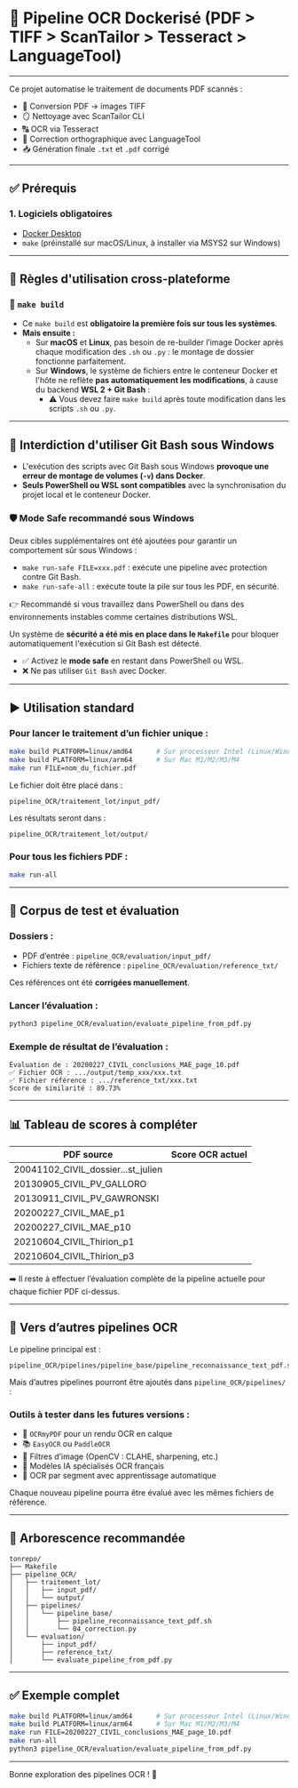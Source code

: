 # 🧠 Pipeline OCR Dockerisé (PDF > TIFF > ScanTailor > Tesseract > LanguageTool)

---

Ce projet automatise le traitement de documents PDF scannés :

- 📄 Conversion PDF → images TIFF
- 🪞 Nettoyage avec ScanTailor CLI
- 🔠 OCR via Tesseract
- 🧠 Correction orthographique avec LanguageTool
- 📥 Génération finale `.txt` et `.pdf` corrigé

---

## ✅ Prérequis

### 1. Logiciels obligatoires

- [Docker Desktop](https://www.docker.com/products/docker-desktop)
- `make` (préinstallé sur macOS/Linux, à installer via MSYS2 sur Windows)

---

## 🧰 Règles d'utilisation cross-plateforme

### 🔁 `make build`

- Ce `make build` est **obligatoire la première fois sur tous les systèmes**.
- **Mais ensuite :**
  - Sur **macOS** et **Linux**, pas besoin de re-builder l’image Docker après chaque modification des `.sh` ou `.py` : le montage de dossier fonctionne parfaitement.
  - Sur **Windows**, le système de fichiers entre le conteneur Docker et l'hôte ne reflète **pas automatiquement les modifications**, à cause du backend **WSL 2 + Git Bash** :
    - ⚠️ Vous devez faire `make build` après toute modification dans les scripts `.sh` ou `.py`.

---

## 🚫 Interdiction d'utiliser Git Bash sous Windows

- L'exécution des scripts avec Git Bash sous Windows **provoque une erreur de montage de volumes (`-v`) dans Docker**.
- **Seuls PowerShell ou WSL sont compatibles** avec la synchronisation du projet local et le conteneur Docker.

### 🛡️ Mode Safe recommandé sous Windows

Deux cibles supplémentaires ont été ajoutées pour garantir un comportement sûr sous Windows :
- `make run-safe FILE=xxx.pdf` : exécute une pipeline avec protection contre Git Bash.
- `make run-safe-all` : exécute toute la pile sur tous les PDF, en sécurité.

👉 Recommandé si vous travaillez dans PowerShell ou dans des environnements instables comme certaines distributions WSL.

Un système de **sécurité a été mis en place dans le `Makefile`** pour bloquer automatiquement l'exécution si Git Bash est détecté.

- ✅ Activez le **mode safe** en restant dans PowerShell ou WSL.
- ❌ Ne pas utiliser `Git Bash` avec Docker.

---

## ▶️ Utilisation standard

### Pour lancer le traitement d’un fichier unique :

```bash
make build PLATFORM=linux/amd64      # Sur processeur Intel (Linux/Windows)
make build PLATFORM=linux/arm64      # Sur Mac M1/M2/M3/M4
make run FILE=nom_du_fichier.pdf
```

Le fichier doit être placé dans :
```
pipeline_OCR/traitement_lot/input_pdf/
```

Les résultats seront dans :
```
pipeline_OCR/traitement_lot/output/
```

### Pour tous les fichiers PDF :

```bash
make run-all
```

---

## 🧪 Corpus de test et évaluation

### Dossiers :

- PDF d’entrée : `pipeline_OCR/evaluation/input_pdf/`
- Fichiers texte de référence : `pipeline_OCR/evaluation/reference_txt/`

Ces références ont été **corrigées manuellement**.

### Lancer l’évaluation :

```bash
python3 pipeline_OCR/evaluation/evaluate_pipeline_from_pdf.py
```

### Exemple de résultat de l’évaluation :

```
Évaluation de : 20200227_CIVIL_conclusions_MAE_page_10.pdf
✅ Fichier OCR : .../output/temp_xxx/xxx.txt
✅ Fichier référence : .../reference_txt/xxx.txt
Score de similarité : 89.73%
```

---

## 📊 Tableau de scores à compléter

| PDF source                          | Score OCR actuel |
|------------------------------------|------------------|
| 20041102_CIVIL_dossier...st_julien |                  |
| 20130905_CIVIL_PV_GALLORO          |                  |
| 20130911_CIVIL_PV_GAWRONSKI        |                  |
| 20200227_CIVIL_MAE_p1              |                  |
| 20200227_CIVIL_MAE_p10             |                  |
| 20210604_CIVIL_Thirion_p1          |                  |
| 20210604_CIVIL_Thirion_p3          |                  |

➡️ Il reste à effectuer l’évaluation complète de la pipeline actuelle pour chaque fichier PDF ci-dessus.

---

## 🔬 Vers d’autres pipelines OCR

Le pipeline principal est :

```
pipeline_OCR/pipelines/pipeline_base/pipeline_reconnaissance_text_pdf.sh
```

Mais d’autres pipelines pourront être ajoutés dans `pipeline_OCR/pipelines/` :

### Outils à tester dans les futures versions :

- 🤖 `OCRmyPDF` pour un rendu OCR en calque
- 📚 `EasyOCR` ou `PaddleOCR`
- 🧼 Filtres d’image (OpenCV : CLAHE, sharpening, etc.)
- 🧠 Modèles IA spécialisés OCR français
- 🧪 OCR par segment avec apprentissage automatique

Chaque nouveau pipeline pourra être évalué avec les mêmes fichiers de référence.

---

## 📁 Arborescence recommandée

```
tonrepo/
├── Makefile
├── pipeline_OCR/
│   ├── traitement_lot/
│   │   ├── input_pdf/
│   │   └── output/
│   ├── pipelines/
│   │   └── pipeline_base/
│   │       ├── pipeline_reconnaissance_text_pdf.sh
│   │       └── 04_correction.py
│   └── evaluation/
│       ├── input_pdf/
│       ├── reference_txt/
│       └── evaluate_pipeline_from_pdf.py
```

---

## ✅ Exemple complet

```bash
make build PLATFORM=linux/amd64      # Sur processeur Intel (Linux/Windows)
make build PLATFORM=linux/arm64      # Sur Mac M1/M2/M3/M4
make run FILE=20200227_CIVIL_conclusions_MAE_page_10.pdf
make run-all
python3 pipeline_OCR/evaluation/evaluate_pipeline_from_pdf.py
```

---

Bonne exploration des pipelines OCR ! 🌱